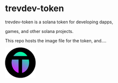 # trevdev-token
trevdev-token is a solana token for developing dapps, 

games, and other solana projects. 

This repo hosts the image file for the token, and....

<img width='100px' src="https://github.com/trevor256/trevdev-token/blob/main/trevdev.svg">
